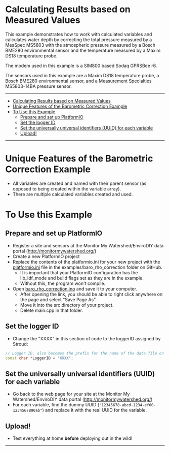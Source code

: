 # Calculating Results based on Measured Values<!-- {#example_baro_rho} -->

This example demonstrates how to work with calculated variables and calculates water depth by correcting the total pressure measured by a MeaSpec MS5803 with the atmospheric pressure measured by a Bosch BME280 environmental sensor and the temperature measured by a Maxim DS18 temperature probe.

The modem used in this example is a SIM800 based Sodaq GPRSBee r6.

The sensors used in this example are a Maxim DS18 temperature probe, a Bosch BME280 environmental sensor, and a Measurement Specialties MS5803-14BA pressure sensor.

_______

[//]: # ( @tableofcontents )

[//]: # ( @m_footernavigation )

[//]: # ( Start GitHub Only )
- [Calculating Results based on Measured Values](#calculating-results-based-on-measured-values)
- [Unique Features of the Barometric Correction Example](#unique-features-of-the-barometric-correction-example)
- [To Use this Example](#to-use-this-example)
  - [Prepare and set up PlatformIO](#prepare-and-set-up-platformio)
  - [Set the logger ID](#set-the-logger-id)
  - [Set the universally universal identifiers (UUID) for each variable](#set-the-universally-universal-identifiers-uuid-for-each-variable)
  - [Upload!](#upload)

[//]: # ( End GitHub Only )

_______

# Unique Features of the Barometric Correction Example<!-- {#example_baro_rho_unique} -->
- All variables are created and named with their parent sensor (as opposed to being created within the variable array).
- There are multiple calculated variables created and used.

# To Use this Example<!-- {#example_baro_rho_using} -->

## Prepare and set up PlatformIO<!-- {#example_baro_rho_pio} -->
- Register a site and sensors at the Monitor My Watershed/EnviroDIY data portal (http://monitormywatershed.org/)
- Create a new PlatformIO project
- Replace the contents of the platformio.ini for your new project with the [platformio.ini](https://raw.githubusercontent.com/EnviroDIY/ModularSensors/master/examples/baro_rho_correction/platformio.ini) file in the examples/baro_rho_correction folder on GitHub.
    - It is important that your PlatformIO configuration has the lib_ldf_mode and build flags set as they are in the example.
    - Without this, the program won't compile.
- Open [baro_rho_correction.ino](https://raw.githubusercontent.com/EnviroDIY/ModularSensors/master/examples/baro_rho_correction/baro_rho_correction.ino) and save it to your computer.
    - After opening the link, you should be able to right click anywhere on the page and select "Save Page As".
    - Move it into the src directory of your project.
    - Delete main.cpp in that folder.

## Set the logger ID<!-- {#example_baro_rho_logger_id} -->
- Change the "XXXX" in this section of code to the loggerID assigned by Stroud:

```cpp
// Logger ID, also becomes the prefix for the name of the data file on SD card
const char *LoggerID = "XXXX";
```

## Set the universally universal identifiers (UUID) for each variable<!-- {#example_baro_rho_uuids} -->
- Go back to the web page for your site at the Monitor My Watershed/EnviroDIY data portal (http://monitormywatershed.org/)
- For each variable, find the dummy UUID (`"12345678-abcd-1234-ef00-1234567890ab"`) and replace it with the real UUID for the variable.

## Upload!<!-- {#example_baro_rho_upload} -->
- Test everything at home **before** deploying out in the wild!

_______

[//]: # ( @section example_baro_rho_pio_config PlatformIO Configuration )

[//]: # ( @include{lineno} baro_rho_correction/platformio.ini )

[//]: # ( @section example_baro_rho_code The Complete Code )

[//]: # ( @include{lineno} baro_rho_correction/baro_rho_correction.ino )
